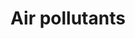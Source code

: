 ---
title: Air pollutants
longTitle: 'Air pollutants'
tags:
- gccommon
usedFor:
- "[[Pollutants]]"
---